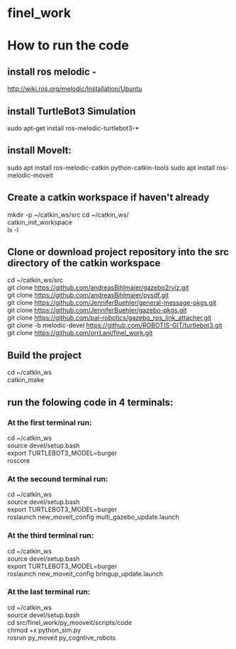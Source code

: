 # finel_work

# How to run the code

## install ros melodic -
  http://wiki.ros.org/melodic/Installation/Ubuntu
 
##  install TurtleBot3 Simulation
sudo apt-get install ros-melodic-turtlebot3-*

## install MoveIt:
 sudo apt install ros-melodic-catkin python-catkin-tools
 sudo apt install ros-melodic-moveit
 
## Create a catkin workspace if haven't already
mkdir -p ~/catkin_ws/src
cd ~/catkin_ws/ </br>
catkin_init_workspace </br>
ls -l </br>

## Clone or download project repository into the src directory of the catkin workspace
cd ~/catkin_ws/src </br>
git clone  https://github.com/andreasBihlmaier/gazebo2rviz.git </br>
git clone https://github.com/andreasBihlmaier/pysdf.git  </br>
git clone https://github.com/JenniferBuehler/general-message-pkgs.git </br>
git clone https://github.com/JenniferBuehler/gazebo-pkgs.git </br>
git clone https://github.com/pal-robotics/gazebo_ros_link_attacher.git </br>
git clone -b melodic-devel https://github.com/ROBOTIS-GIT/turtlebot3.git </br>
git clone https://github.com/orrLani/finel_work.git </br>


## Build the project
cd ~/catkin_ws </br>
catkin_make </br>

## run the folowing code in 4 terminals:

### At the first terminal run:
cd ~/catkin_ws </br>
source devel/setup.bash </br>
export TURTLEBOT3_MODEL=burger  </br>
roscore 

### At the secound terminal run:
cd ~/catkin_ws </br>
source devel/setup.bash </br>
export TURTLEBOT3_MODEL=burger  </br>
roslaunch new_moveit_config multi_gazebo_update.launch 

### At the third terminal run:
cd ~/catkin_ws </br>
source devel/setup.bash </br>
export TURTLEBOT3_MODEL=burger </br>
roslaunch new_moveit_config bringup_update.launch 

### At the last terminal run:
cd ~/catkin_ws </br>
source devel/setup.bash </br>
cd src/finel_work/py_mooveit/scripts/code </br>
chmod +x python_sim.py </br>
rosrun py_moveit py_cogntive_robots






